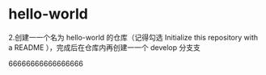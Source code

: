 # hello-world
2.创建⼀一个名为 hello-world 的仓库（记得勾选 Initialize this repository with a
README ），完成后在仓库内再创建⼀一个 develop 分⽀支

66666666666666666
